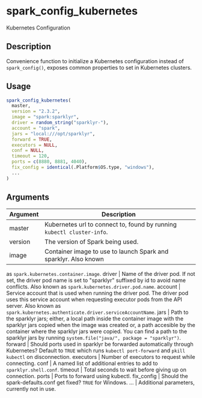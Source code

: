 # spark_config_kubernetes


Kubernetes Configuration




## Description

Convenience function to initialize a Kubernetes configuration instead
of ``spark_config()``, exposes common properties to set in Kubernetes
clusters.





## Usage
```r
spark_config_kubernetes(
  master,
  version = "2.3.2",
  image = "spark:sparklyr",
  driver = random_string("sparklyr-"),
  account = "spark",
  jars = "local:///opt/sparklyr",
  forward = TRUE,
  executors = NULL,
  conf = NULL,
  timeout = 120,
  ports = c(8880, 8881, 4040),
  fix_config = identical(.Platform$OS.type, "windows"),
  ...
)
```




## Arguments


Argument      |Description
------------- |----------------
master | Kubernetes url to connect to, found by running ``kubectl cluster-info``.
version | The version of Spark being used.
image | Container image to use to launch Spark and sparklyr. Also known
as ``spark.kubernetes.container.image``.
driver | Name of the driver pod. If not set, the driver pod name is set
to "sparklyr" suffixed by id to avoid name conflicts. Also known as
``spark.kubernetes.driver.pod.name``.
account | Service account that is used when running the driver pod. The driver
pod uses this service account when requesting executor pods from the API
server. Also known as ``spark.kubernetes.authenticate.driver.serviceAccountName``.
jars | Path to the sparklyr jars; either, a local path inside the container
image with the sparklyr jars copied when the image was created or, a path
accesible by the container where the sparklyr jars were copied. You can find
a path to the sparklyr jars by running ``system.file("java/", package = "sparklyr")``.
forward | Should ports used in sparklyr be forwarded automatically through Kubernetes?
Default to ``TRUE`` which runs ``kubectl port-forward`` and ``pkill kubectl``
on disconnection.
executors | Number of executors to request while connecting.
conf | A named list of additional entries to add to ``sparklyr.shell.conf``.
timeout | Total seconds to wait before giving up on connection.
ports | Ports to forward using kubectl.
fix_config | Should the spark-defaults.conf get fixed? ``TRUE`` for Windows.
... | Additional parameters, currently not in use.






